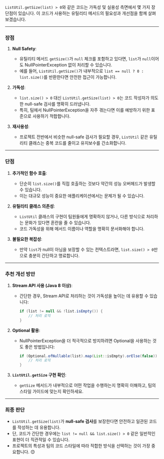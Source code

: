 `ListUtil.getSize(list) > 0`와 같은 코드는 가독성 및 실용성 측면에서 몇 가지 장단점이 있습니다. 이 코드가 사용하는 유틸리티 메서드의 필요성과 개선점을 함께 살펴보겠습니다.

---

### **장점**
1. **Null Safety**:
   - 유틸리티 메서드 `getSize()`가 `null` 체크를 포함하고 있다면, `list`가 `null`이어도 NullPointerException 없이 처리할 수 있습니다.
   - 예를 들어, `ListUtil.getSize()`가 내부적으로 `list == null ? 0 : list.size()`를 반환한다면 안전한 접근이 가능합니다.

2. **가독성**:
   - `list.size() > 0` 대신 `ListUtil.getSize(list) > 0`는 코드 작성자가 의도한 null-safe 검사를 명확히 드러냅니다.
   - 특히, 팀에서 NullPointerException을 자주 겪는다면 이를 예방하기 위한 표준으로 사용하기 적합합니다.

3. **재사용성**:
   - 프로젝트 전반에서 비슷한 null-safe 검사가 필요할 경우, `ListUtil` 같은 유틸리티 클래스는 중복 코드를 줄이고 유지보수를 간소화합니다.

---

### **단점**
1. **추가적인 함수 호출**:
   - 단순히 `list.size()`를 직접 호출하는 것보다 약간의 성능 오버헤드가 발생할 수 있습니다.
   - 이는 대규모 성능이 중요한 애플리케이션에서는 문제가 될 수 있습니다.

2. **유틸리티 클래스 의존성**:
   - `ListUtil` 클래스의 구현이 팀원들에게 명확하지 않거나, 다른 방식으로 처리하는 문화가 있다면 혼란을 줄 수 있습니다.
   - 코드 가독성을 위해 메서드 이름이나 역할을 명확히 문서화해야 합니다.

3. **불필요한 복잡성**:
   - 만약 `list`가 null이 아님을 보장할 수 있는 컨텍스트라면, `list.size() > 0`만으로 충분히 간단하고 명료합니다.

---

### **추천 개선 방안**
1. **Stream API 사용 (Java 8 이상)**:
   - 간단한 경우, Stream API로 처리하는 것이 가독성을 높이는 데 유용할 수 있습니다:
     ```java
     if (list != null && !list.isEmpty()) {
         // 처리 로직
     }
     ```

2. **Optional 활용**:
   - NullPointerException을 더 적극적으로 방지하려면 Optional을 사용하는 것도 좋은 방법입니다:
     ```java
     if (Optional.ofNullable(list).map(List::isEmpty).orElse(false)) {
         // 처리 로직
     }
     ```

3. **`ListUtil.getSize` 구현 확인**:
   - `getSize` 메서드가 내부적으로 어떤 작업을 수행하는지 명확히 이해하고, 팀의 스타일 가이드에 맞는지 확인하세요.

---

### **최종 판단**
- `ListUtil.getSize(list)`가 **null-safe 검사**를 보장한다면 안전하고 일관된 코드를 작성하는 데 유용합니다.
- 단, 코드가 간단한 경우에는 `list != null && list.size() > 0` 같은 일반적인 표현이 더 직관적일 수 있습니다.
- 프로젝트의 특성과 팀의 코드 스타일에 따라 적합한 방식을 선택하는 것이 가장 중요합니다. 😊
